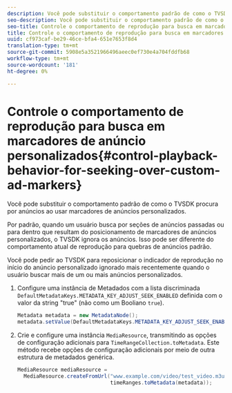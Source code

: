 ```yaml
---
description: Você pode substituir o comportamento padrão de como o TVSDK procura por anúncios ao usar marcadores de anúncios personalizados.
seo-description: Você pode substituir o comportamento padrão de como o TVSDK procura por anúncios ao usar marcadores de anúncios personalizados.
seo-title: Controle o comportamento de reprodução para busca em marcadores de anúncio personalizados
title: Controle o comportamento de reprodução para busca em marcadores de anúncio personalizados
uuid: cf973caf-be29-46ce-bfa4-651e7653f8d4
translation-type: tm+mt
source-git-commit: 5908e5a3521966496aeec0ef730e4a704fddfb68
workflow-type: tm+mt
source-wordcount: '181'
ht-degree: 0%

---
```



# Controle o comportamento de reprodução para busca em marcadores de anúncio personalizados{#control-playback-behavior-for-seeking-over-custom-ad-markers}

Você pode substituir o comportamento padrão de como o TVSDK procura por anúncios ao usar marcadores de anúncios personalizados.

Por padrão, quando um usuário busca por seções de anúncios passadas ou para dentro que resultam do posicionamento de marcadores de anúncios personalizados, o TVSDK ignora os anúncios. Isso pode ser diferente do comportamento atual de reprodução para quebras de anúncios padrão.

Você pode pedir ao TVSDK para reposicionar o indicador de reprodução no início do anúncio personalizado ignorado mais recentemente quando o usuário buscar mais de um ou mais anúncios personalizados.

1. Configure uma instância de Metadados com a lista discriminada `DefaultMetadataKeys.METADATA_KEY_ADJUST_SEEK_ENABLED` definida com o valor da string &quot;true&quot; (não como um Booliano `true`).

   ```java
   Metadata metadata = new MetadataNode(); 
   metadata.setValue(DefaultMetadataKeys.METADATA_KEY_ADJUST_SEEK_ENABLED.getValue(),"true");
   ```

1. Crie e configure uma instância `MediaResource`, transmitindo as opções de configuração adicionais para `TimeRangeCollection.toMetadata`. Este método recebe opções de configuração adicionais por meio de outra estrutura de metadados genérica.

   ```java
   MediaResource mediaResource =  
     MediaResource.createFromUrl("www.example.com/video/test_video.m3u8", 
                                 timeRanges.toMetadata(metadata));
   ```

